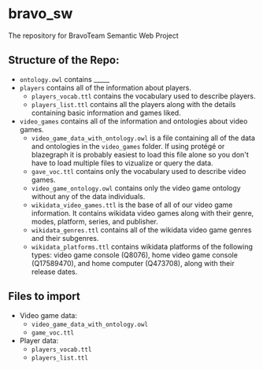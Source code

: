 # bravo_sw
The repository for BravoTeam Semantic Web Project

## Structure of the Repo:
- `ontology.owl` contains _____
- `players` contains all of the information about players.
  - `players_vocab.ttl` contains the vocabulary used to describe players.
  - `players_list.ttl` contains all the players along with the details containing basic information and games liked.
- `video_games` contains all of the information and ontologies about video games.
  - `video_game_data_with_ontology.owl` is a file containing all of the data and ontologies in the `video_games` folder. If using protégé or blazegraph it is probably easiest to load this file alone so you don't have to load multiple files to vizualize or query the data.
  - `gave_voc.ttl` contains only the vocabulary used to describe video games.
  - `video_game_ontology.owl` contains only the video game ontology without any of the data individuals.
  - `wikidata_video_games.ttl` is the base of all of our video game information. It contains wikidata video games along with their genre, modes, platform, series, and publisher.
  - `wikidata_genres.ttl` contains all of the wikidata video game genres and their subgenres.
  - `wikidata_platforms.ttl` contains wikidata platforms of the following types: video game console (Q8076), home video game console (Q17589470), and home computer (Q473708), along with their release dates.

## Files to import
- Video game data:
  - `video_game_data_with_ontology.owl` 
  - `game_voc.ttl`
- Player data:
  - `players_vocab.ttl`
  - `players_list.ttl`
